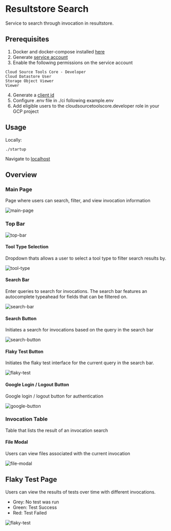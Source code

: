 # Resultstore Search

Service to search through invocation in resultstore.

## Prerequisites

1. Docker and docker-compose installed [here](https://www.docker.com/)
2. Generate [service account](https://cloud.google.com/iam/docs/creating-managing-service-account-keys)
3. Enable the following permissions on the service account

```
Cloud Source Tools Core - Developer
Cloud Datastore User
Storage Object Viewer
Viewer
```

4. Generate a [client id](https://developers.google.com/identity/sign-in/web/sign-in#create_authorization_credentials)
5. Configure .env file in ./ci following example.env
6. Add eligible users to the cloudsourcetoolscore.developer role in your GCP project

## Usage

Locally:

```shell
./startup
```

Navigate to [localhost](http://localhost/)

## Overview

### Main Page

Page where users can search, filter, and view invocation information

![main-page](https://user-images.githubusercontent.com/22064715/90555764-e0f01b80-e165-11ea-94df-4f6a1f2ec1f9.png)

### Top Bar

![top-bar](https://user-images.githubusercontent.com/22064715/90555769-e188b200-e165-11ea-86bf-535cc8ac4d1b.png)

#### Tool Type Selection

Dropdown thats allows a user to select a tool type to filter search results by.

![tool-type](https://user-images.githubusercontent.com/22064715/90555771-e2214880-e165-11ea-82f6-2a931b1a5948.png)

#### Search Bar

Enter queries to search for invocations. The search bar features an autocomplete typeahead for fields that can be filtered on.

![search-bar](https://user-images.githubusercontent.com/22064715/90549837-15130e80-e15d-11ea-83ae-752e68ed505b.png)

#### Search Button

Initiates a search for invocations based on the query in the search bar

![search-button](https://user-images.githubusercontent.com/22064715/90549687-da10db00-e15c-11ea-9a4c-f93b7b2fd071.png)

#### Flaky Test Button

Initiates the flaky test interface for the current query in the search bar.

![flaky-test](https://user-images.githubusercontent.com/22064715/90549943-3b38ae80-e15d-11ea-9aec-ea3b944fc180.png)

#### Google Login / Logout Button

Google login / logout button for authentication

![google-button](https://user-images.githubusercontent.com/22064715/90550082-720ec480-e15d-11ea-878d-8c5948708fa8.png)

### Invocation Table

Table that lists the result of an invocation search

#### File Modal

Users can view files associated with the current invocation

![file-modal](https://user-images.githubusercontent.com/22064715/90555776-e3527580-e165-11ea-8142-81f83ca25868.png)

## Flaky Test Page

Users can view the results of tests over time with different invocations.

- Grey: No test was run
- Green: Test Success
- Red: Test Failed

![flaky-test](https://user-images.githubusercontent.com/22064715/90555782-e3eb0c00-e165-11ea-932d-010ee4b74dd6.png)
